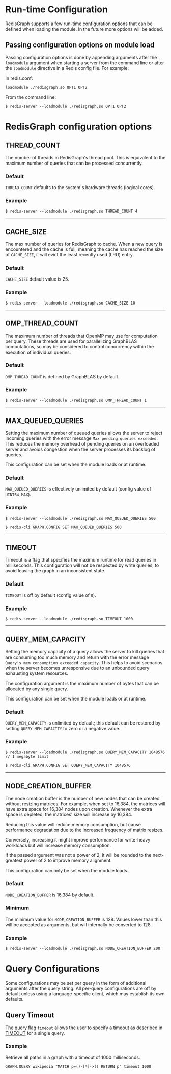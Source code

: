 # Run-time Configuration

RedisGraph supports a few run-time configuration options that can be defined when loading the module. In the future more options will be added.

## Passing configuration options on module load

Passing configuration options is done by appending arguments after the `--loadmodule` argument when starting a server from the command line or after the `loadmodule` directive in a Redis config file. For example:

In redis.conf:

```
loadmodule ./redisgraph.so OPT1 OPT2
```

From the command line:

```
$ redis-server --loadmodule ./redisgraph.so OPT1 OPT2
```

# RedisGraph configuration options

## THREAD_COUNT

The number of threads in RedisGraph's thread pool. This is equivalent to the maximum number of queries that can be processed concurrently.

### Default

`THREAD_COUNT` defaults to the system's hardware threads (logical cores).

### Example

```
$ redis-server --loadmodule ./redisgraph.so THREAD_COUNT 4
```

---

## CACHE_SIZE

The max number of queries for RedisGraph to cache. When a new query is encountered and the cache is full, meaning the cache has reached the size of `CACHE_SIZE`, it will evict the least recently used (LRU) entry.

### Default

`CACHE_SIZE` default value is 25.

### Example

```
$ redis-server --loadmodule ./redisgraph.so CACHE_SIZE 10
```

---

## OMP_THREAD_COUNT

The maximum number of threads that OpenMP may use for computation per query. These threads are used for parallelizing GraphBLAS computations, so may be considered to control concurrency within the execution of individual queries.

### Default

`OMP_THREAD_COUNT` is defined by GraphBLAS by default.

### Example

```
$ redis-server --loadmodule ./redisgraph.so OMP_THREAD_COUNT 1
```

---

## MAX_QUEUED_QUERIES

Setting the maximum number of queued queries allows the server to reject incoming queries with the error message `Max pending queries exceeded`. This reduces the memory overhead of pending queries on an overloaded server and avoids congestion when the server processes its backlog of queries.

This configuration can be set when the module loads or at runtime.

### Default

`MAX_QUEUED_QUERIES` is effectively unlimited by default (config value of `UINT64_MAX`).

### Example

```
$ redis-server --loadmodule ./redisgraph.so MAX_QUEUED_QUERIES 500

$ redis-cli GRAPH.CONFIG SET MAX_QUEUED_QUERIES 500
```

---

## TIMEOUT

Timeout is a flag that specifies the maximum runtime for read queries in milliseconds. This configuration will not be respected by write queries, to avoid leaving the graph in an inconsistent state.

### Default

`TIMEOUT` is off by default (config value of `0`).

### Example

```
$ redis-server --loadmodule ./redisgraph.so TIMEOUT 1000
```

---

## QUERY_MEM_CAPACITY

Setting the memory capacity of a query allows the server to kill queries that are consuming too much memory and return with the error message `Query's mem consumption exceeded capacity`. This helps to avoid scenarios when the server becomes unresponsive due to an unbounded query exhausting system resources.

The configuration argument is the maximum number of bytes that can be allocated by any single query.

This configuration can be set when the module loads or at runtime.

### Default

`QUERY_MEM_CAPACITY` is unlimited by default; this default can be restored by setting `QUERY_MEM_CAPACITY` to zero or a negative value.

### Example

```
$ redis-server --loadmodule ./redisgraph.so QUERY_MEM_CAPACITY 1048576 // 1 megabyte limit

$ redis-cli GRAPH.CONFIG SET QUERY_MEM_CAPACITY 1048576
```

---

## NODE_CREATION_BUFFER

The node creation buffer is the number of new nodes that can be created without resizing matrices. For example, when set to 16,384, the matrices will have extra space for 16,384 nodes upon creation. Whenever the extra space is depleted, the matrices' size will increase by 16,384.

Reducing this value will reduce memory consumption, but cause performance degradation due to the increased frequency of matrix resizes.

Conversely, increasing it might improve performance for write-heavy workloads but will increase memory consumption.

If the passed argument was not a power of 2, it will be rounded to the next-greatest power of 2 to improve memory alignment.

This configuration can only be set when the module loads.

### Default

`NODE_CREATION_BUFFER` is 16,384 by default.

### Minimum

The minimum value for `NODE_CREATION_BUFFER` is 128. Values lower than this will be accepted as arguments, but will internally be converted to 128.

### Example

```
$ redis-server --loadmodule ./redisgraph.so NODE_CREATION_BUFFER 200
```

# Query Configurations

Some configurations may be set per query in the form of additional arguments after the query string. All per-query configurations are off by default unless using a language-specific client, which may establish its own defaults.

## Query Timeout

The query flag `timeout` allows the user to specify a timeout as described in [TIMEOUT](#TIMEOUT) for a single query.

### Example

Retrieve all paths in a graph with a timeout of 1000 milliseconds.

```
GRAPH.QUERY wikipedia "MATCH p=()-[*]->() RETURN p" timeout 1000
```

